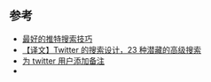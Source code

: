 ## 参考

- [最好的推特搜索技巧](https://sites.google.com/view/twittercn/twitter-advanced-search)
- [【译文】Twitter 的搜索设计，23 种潜藏的高级搜索](https://www.woshipm.com/it/262747.html)
- [为 twitter 用户添加备注](https://twitter.com/minhupo/status/1668064873329352705)
- []()
